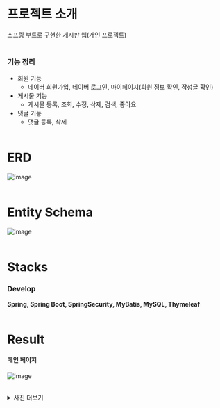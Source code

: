 # 프로젝트 소개
스프링 부트로 구현한 게시판 웹(개인 프로젝트)<br/><br/>
### 기능 정리
- 회원 기능
    - 네이버 회원가입, 네이버 로그인, 마이페이지(회원 정보 확인, 작성글 확인)
- 게시물 기능
    - 게시물 등록, 조회, 수정, 삭제, 검색, 좋아요
- 댓글 기능
    - 댓글 등록, 삭제
      <br/><br/>
# ERD
![image](https://github.com/user-attachments/assets/13fcaaba-4bf0-4937-bee5-de6342aaa88a)<br/><br/>
# Entity Schema
![image](https://github.com/user-attachments/assets/689a5a63-dd54-44fb-9a0b-e31136e93399)<br/><br/>
# Stacks
### Develop
**Spring, Spring Boot, SpringSecurity, MyBatis, MySQL, Thymeleaf**<br/><br/>
# Result
#### 메인 페이지
![image](https://github.com/user-attachments/assets/bf8a03a2-d6bd-48f6-be82-4dfea146d43b)<br/><br/>
<details>
<summary>사진 더보기</summary>

#### 게시물 페이지
![image](https://github.com/user-attachments/assets/53acbe70-a94a-4ddd-8e50-c0dcd7c257b7)<br/>
![image](https://github.com/user-attachments/assets/1cc2bd2f-6056-4b3f-a45f-a430ed03f01c)<br/><br/>
#### 수정 페이지
![image](https://github.com/user-attachments/assets/a089d908-fc97-43cd-a0c3-b72192fddb87)<br/><br/>
#### 회원가입 페이지
![image](https://github.com/user-attachments/assets/b3d84ac5-d3fe-4af4-8c8a-b4c522422409)<br/><br/>
#### 마이페이지
![image](https://github.com/user-attachments/assets/db282638-9bc1-4e84-8025-11972fb937b2)
</details><br/><br/>
